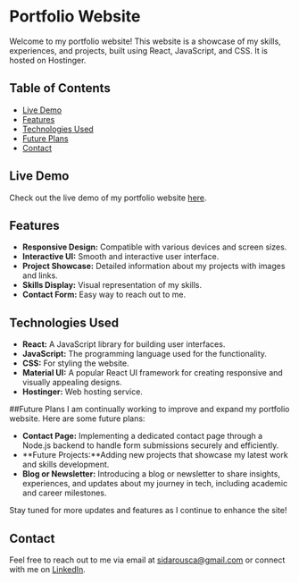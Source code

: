 # Portfolio Website

Welcome to my portfolio website! This website is a showcase of my skills, experiences, and projects, built using React, JavaScript, and CSS. It is hosted on Hostinger.

## Table of Contents

- [Live Demo](#live-demo)
- [Features](#features)
- [Technologies Used](#technologies-used)
- [Future Plans](#future-plans)
- [Contact](#contact)


## Live Demo

Check out the live demo of my portfolio website [here](https://chrstophersidarousportfolio.com).

## Features

- **Responsive Design:** Compatible with various devices and screen sizes.
- **Interactive UI:** Smooth and interactive user interface.
- **Project Showcase:** Detailed information about my projects with images and links.
- **Skills Display:** Visual representation of my skills.
- **Contact Form:** Easy way to reach out to me.

## Technologies Used

- **React:** A JavaScript library for building user interfaces.
- **JavaScript:** The programming language used for the functionality.
- **CSS:** For styling the website.
- **Material UI:** A popular React UI framework for creating responsive and visually appealing designs.
- **Hostinger:** Web hosting service.

##Future Plans
I am continually working to improve and expand my portfolio website. Here are some future plans:

- **Contact Page:** Implementing a dedicated contact page through a Node.js backend to handle form submissions securely and efficiently.
- **Future Projects:**Adding new projects that showcase my latest work and skills development.
- **Blog or Newsletter:** Introducing a blog or newsletter to share insights, experiences, and updates about my journey in tech, including academic and career milestones.

Stay tuned for more updates and features as I continue to enhance the site!

## Contact

Feel free to reach out to me via email at sidarousca@gmail.com or connect with me on [LinkedIn](https://www.linkedin.com/in/csidarous/).
